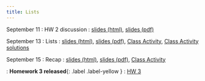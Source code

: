 ```yaml
---
title: Lists
---
```


September 11
: HW 2 discussion
  : [slides (html)](https://sta279-f23.github.io/slides/lecture_6.html), [slides (pdf)](https://sta279-f23.github.io/slides/lecture_6.pdf)

September 13
: Lists
  : [slides (html)](https://sta279-f23.github.io/slides/lecture_7.html), [slides (pdf)](https://sta279-f23.github.io/slides/lecture_7.pdf), [Class Activity](https://sta279-f23.github.io/class_activities/ca_lecture_7.html), [Class Activity solutions](https://sta279-f23.github.io/class_activities/ca_lecture_7_solutions.html)

September 15
: Recap
  : [slides (html)](https://sta279-f23.github.io/slides/lecture_8.html), [slides (pdf)](https://sta279-f23.github.io/slides/lecture_8.pdf), [Class Activity](https://sta279-f23.github.io/class_activities/ca_lecture_8.html)

: **Homework 3 released**{: .label .label-yellow }
  : [HW 3](https://sta279-f23.github.io/homework/hw3.html)